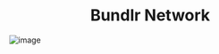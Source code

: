 <h1 align="center"> Bundlr Network </h1> 

![image](https://user-images.githubusercontent.com/101149671/180648527-7bd924fc-c279-43fb-ad16-1b529eb13227.png)

